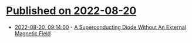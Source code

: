 # [Published on 2022-08-20](index.md)

* [2022-08-20, 09:14:00](https://soylentnews.org/article.pl?sid=22/08/18/1528235&from=rss) - [A Superconducting Diode Without An External Magnetic Field](https://soylentnews.org/article.pl?sid=22/08/18/1528235&from=rss)
